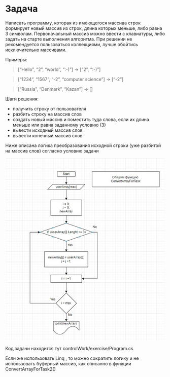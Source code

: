 # Задача 
  Написать программу, которая из имеющегося массива строк формирует новый массив из строк, длина которых меньше, либо равна 3 символам.
  Первоначальный массив можно ввести с клавиатуры, либо задать на старте выполнения алгоритма.
  При решении не рекомендуется пользоваться коллекциями, лучше обойтись исключительно массивами.

Примеры:
>[“Hello”, “2”, “world”, “:-)”] → [“2”, “:-)”]

>[“1234”, “1567”, “-2”, “computer science”] → [“-2”]

>[“Russia”, “Denmark”, “Kazan”] → []

Шаги решения:
- получить строку от пользователя
- разбить строку на массив слов
- создать новый массив и поместить туда слова, если их длина меньше или равна заданному условию (3)
- вывести исходный массив слов
- вывести конечный массив слов



Ниже описана логика преобразования исходной строки (уже разбитой на массив слов) согласно условию задачи

![ConvertArrayForTask1](/ConvertArrayForTask.jpg)


Код задачи находится тут controlWork/exercise/Program.cs

Если же использовать Linq , то можно сократить логику и не использовать буферный массив, как описанно в функции ConvertArrayForTask2()
